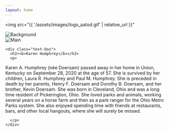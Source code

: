 ```yaml
---
layout: home
---
```


  <img src="{{ '/assets/images/logo_aatod.gif' | relative_url }}"



<div class="layered-container">
  <img src="{{ '/assets/images/IMG_6546.png' | relative_url }}" alt="Background" class="bg-image">

  <div class="foreground">
    <img src="{{ '/assets/images/karenMain.png' | relative_url }}" alt="Main" class="main-image">

    <div class="text-box">
      <h2><b>Karen Humphrey</b></h2>
      <p>
        
Karen A. Humphrey (née Doersam) passed away in her home in Union, Kentucky on September 28, 2020 at the age of 57.  She is survived by her children, Laura R. Humphrey and Paul M. Humphrey.  She is preceded in death by her parents, Henry F. Doersam and Dorothy B. Doersam, and her brother, Kevin Doersam.  She was born in Cleveland, Ohio and was a long time resident of Pickerington, Ohio. She loved parks and animals, working several years on a horse farm and then as a park ranger for the Ohio Metro Parks system. She also enjoyed spending time with friends at restaurants, bars, and other local hangouts, where she will surely be missed.

      </p>
    </div>
  </div>
</div>
